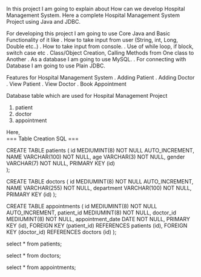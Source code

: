 In this project I am going to explain about How can we develop Hospital Management System.
Here a complete Hospital Management System Project using Java and JDBC. 

For developing this project I am going to use Core Java and Basic Functionality of it like 
 . How to take input from user (String, int, Long, Double etc..)
 . How to take input from console.
 . Use of while loop, if block, switch case etc
 . Class/Object Creation, Calling Methods from One class to Another
 . As a database I am going to use MySQL.
 . For connecting with Database I am going to use Plain JDBC. 
 
Features for Hospital Management System
 . Adding Patient
 . Adding Doctor
 . View Patient
 . View Doctor
 . Book Appointment

Database table which are used for Hospital Management Project
 1. patient
 2. doctor
 3. appointment

Here,  
=== Table Creation SQL ===

CREATE TABLE patients (
  id MEDIUMINT(8) NOT NULL AUTO_INCREMENT,
  NAME VARCHAR(100) NOT NULL,
  age VARCHAR(3) NOT NULL,
  gender VARCHAR(7) NOT NULL,
  PRIMARY KEY (id)  
);

CREATE TABLE doctors (
  id MEDIUMINT(8) NOT NULL AUTO_INCREMENT,
  NAME VARCHAR(255) NOT NULL,
  department VARCHAR(100) NOT NULL,
  PRIMARY KEY (id)
);

CREATE TABLE appointments (
  id MEDIUMINT(8) NOT NULL AUTO_INCREMENT,
  patient_id MEDIUMINT(8) NOT NULL,
  doctor_id MEDIUMINT(8) NOT NULL,
  appointment_date DATE NOT NULL,
  PRIMARY KEY (id),
  FOREIGN KEY (patient_id) REFERENCES patients (id),
  FOREIGN KEY (doctor_id) REFERENCES doctors (id)
);

select * from patients;

select * from doctors;

select * from appointments;
